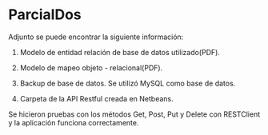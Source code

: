# ParcialDos

Adjunto se puede encontrar la siguiente información:

1. Modelo de entidad relación de base de datos utilizado(PDF).

2. Modelo de mapeo objeto - relacional(PDF).

3. Backup de base de datos. Se utilizó MySQL como base de datos.

4. Carpeta de la API Restful creada en Netbeans.

Se hicieron pruebas con los métodos Get, Post, Put y Delete con RESTClient y la aplicación funciona correctamente.
